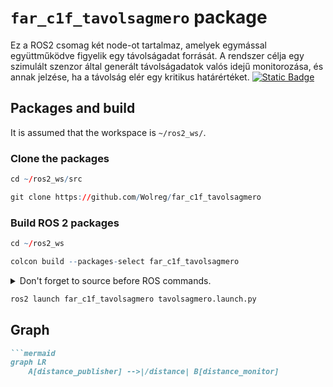 # `far_c1f_tavolsagmero` package
Ez a ROS2 csomag két node-ot tartalmaz, amelyek egymással együttműködve figyelik egy távolságadat forrását. A rendszer célja egy szimulált szenzor által generált távolságadatok valós idejű monitorozása, és annak jelzése, ha a távolság elér egy kritikus határértéket.  [![Static Badge](https://img.shields.io/badge/ROS_2-Humble-34aec5)](https://docs.ros.org/en/humble/)
## Packages and build

It is assumed that the workspace is `~/ros2_ws/`.

### Clone the packages
``` r
cd ~/ros2_ws/src
```
``` r
git clone https://github.com/Wolreg/far_c1f_tavolsagmero
```

### Build ROS 2 packages
``` r
cd ~/ros2_ws
```
``` r
colcon build --packages-select far_c1f_tavolsagmero
```

<details>
<summary> Don't forget to source before ROS commands.</summary>

``` bash
source ~/ros2_ws/install/setup.bash
```
</details>

``` r
ros2 launch far_c1f_tavolsagmero tavolsagmero.launch.py
```

## Graph
```markdown
```mermaid
graph LR
    A[distance_publisher] -->|/distance| B[distance_monitor]